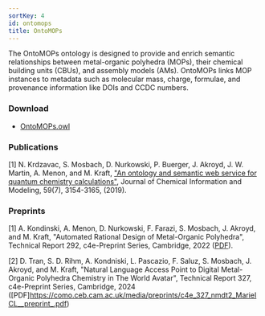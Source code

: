 ```yaml
---
sortKey: 4
id: ontomops
title: OntoMOPs
---
```


The OntoMOPs ontology is designed to provide and enrich semantic relationships between metal-organic polyhedra (MOPs), their chemical building units (CBUs), and assembly models (AMs). OntoMOPs links MOP instances to metadata such as molecular mass, charge, formulae, and provenance information like DOIs and CCDC numbers.

### Download

- [OntoMOPs.owl](https://github.com/cambridge-cares/TheWorldAvatar/blob/main/JPS_Ontology/ontology/ontomops/OntoMOPs.owl)

### Publications

[1] N. Krdzavac, S. Mosbach, D. Nurkowski, P. Buerger, J. Akroyd, J. W. Martin, A. Menon, and M. Kraft, ["An ontology and semantic web service for quantum chemistry calculations"](https://doi.org/10.1021/acs.jcim.9b00227), Journal of Chemical Information and Modeling, 59(7), 3154-3165, (2019).

### Preprints

[1] A. Kondinski, A. Menon, D. Nurkowski, F. Farazi, S. Mosbach, J. Akroyd, and M. Kraft, "Automated Rational Design of Metal-Organic Polyhedra", Technical Report 292, c4e-Preprint Series, Cambridge, 2022 ([PDF](https://como.ceb.cam.ac.uk/media/preprints/OntoMOPs_preprint_4AP6w6C.pdf)).

[2] D. Tran, S. D. Rihm, A. Kondniski, L. Pascazio, F. Saluz, S. Mosbach, J. Akroyd, and M. Kraft, "Natural Language Access Point to Digital Metal-Organic Polyhedra Chemistry in The World Avatar", Technical Report 327, c4e-Preprint Series, Cambridge, 2024 ([PDF]https://como.ceb.cam.ac.uk/media/preprints/c4e_327_nmdt2_MarieICL__preprint_.pdf)